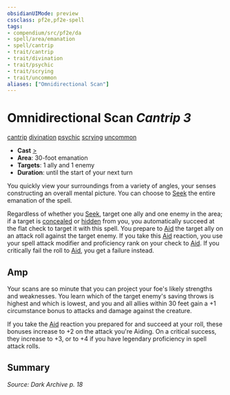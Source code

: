 ```yaml
---
obsidianUIMode: preview
cssclass: pf2e,pf2e-spell
tags:
- compendium/src/pf2e/da
- spell/area/emanation
- spell/cantrip
- trait/cantrip
- trait/divination
- trait/psychic
- trait/scrying
- trait/uncommon
aliases: ["Omnidirectional Scan"]
---
```

# Omnidirectional Scan *Cantrip 3*   
[cantrip](cantrip.md "Cantrip Spell Trait")  [divination](divination.md "Divination School Trait")  [psychic](Reference/Rules/Traits/psychic-da.md "Psychic Class Trait")  [scrying](Reference/Rules/Traits/scrying.md "Scrying Effect Trait")  [uncommon](uncommon.md "Uncommon Rarity Trait")  

- **Cast** [>](chapter-9-playing-the-game.md#Actions "Single Action") 
- **Area**: 30-foot emanation
- **Targets**: 1 ally and 1 enemy
- **Duration**: until the start of your next turn

You quickly view your surroundings from a variety of angles, your senses constructing an overall mental picture. You can choose to [Seek](seek.md) the entire emanation of the spell.

Regardless of whether you [Seek](seek.md), target one ally and one enemy in the area; if a target is [concealed](conditions.md#Concealed) or [hidden](conditions.md#Hidden) from you, you automatically succeed at the flat check to target it with this spell. You prepare to [Aid](aid.md) the target ally on an attack roll against the target enemy. If you take this [Aid](aid.md) reaction, you use your spell attack modifier and proficiency rank on your check to [Aid](aid.md). If you critically fail the roll to [Aid](aid.md), you get a failure instead.

## Amp

Your scans are so minute that you can project your foe's likely strengths and weaknesses. You learn which of the target enemy's saving throws is highest and which is lowest, and you and all allies within 30 feet gain a +1 circumstance bonus to attacks and damage against the creature.

If you take the [Aid](aid.md) reaction you prepared for and succeed at your roll, these bonuses increase to +2 on the attack you're Aiding. On a critical success, they increase to +3, or to +4 if you have legendary proficiency in spell attack rolls.

## Summary

*Source: Dark Archive p. 18*